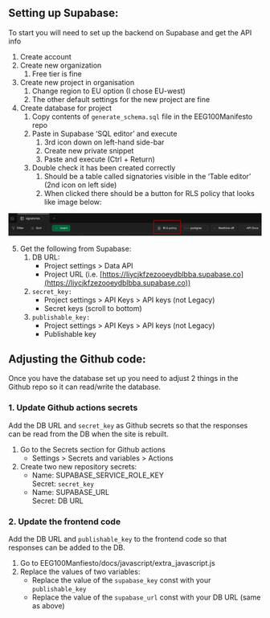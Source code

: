 ## Setting up Supabase:

To start you will need to set up the backend on Supabase and get the API info

1. Create account  
2. Create new organization  
   1. Free tier is fine  
3. Create new project in organisation  
   1. Change region to EU option (I chose EU-west)  
   2. The other default settings for the new project are fine   
4. Create database for project  
   1. Copy contents of `generate_schema.sql` file in the EEG100Manifesto repo  
   2. Paste in Supabase ‘SQL editor’ and execute  
      1. 3rd icon down on left-hand side-bar  
      2. Create new private snippet  
      3. Paste and execute (Ctrl \+ Return)  
   3. Double check it has been created correctly  
      1. Should be a table called signatories visible in the ‘Table editor’ (2nd icon on left side)  
      2. When clicked there should be a button for RLS policy that looks like image below:

![image](./rls_policy.png)

5. Get the following from Supabase:  
   1. DB URL:  
      - Project settings \> Data API  
      - Project URL (i.e. [https://liycjkfzezooeydblbba.supabase.co](https://liycjkfzezooeydblbba.supabase.co))  
   2. `secret_key:`  
      - Project settings \> API Keys \> API keys (not Legacy)  
      - Secret keys (scroll to bottom)  
   3. `publishable_key:`  
      - Project settings \> API Keys \> API keys (not Legacy)  
      - Publishable key

## Adjusting the Github code:

Once you have the database set up you need to adjust 2 things in the Github repo so it can read/write the database.

### 1\. Update Github actions secrets

Add the DB URL and `secret_key` as Github secrets so that the responses can be read from the DB when the site is rebuilt.

1. Go to the Secrets section for Github actions  
   - Settings \> Secrets and variables \> Actions  
2. Create two new repository secrets:  
   - Name: SUPABASE\_SERVICE\_ROLE\_KEY  
  Secret: `secret_key`  
   - Name: SUPABASE\_URL  
  Secret: DB URL

### 2\. Update the frontend code

Add the DB URL and `publishable_key` to the frontend code so that responses can be added to the DB.

1. Go to EEG100Manfiesto/docs/javascript/extra\_javascript.js  
2. Replace the values of two variables:
   - Replace the value of the  `supabase_key` const with your `publishable_key`  
   - Replace the value of the `supabase_url` const with your DB URL (same as above)
